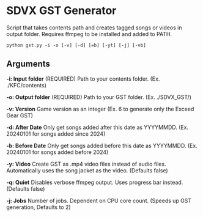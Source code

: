 # SDVX GST Generator
Script that takes contents path and creates tagged songs or videos in output folder.
Requires ffmpeg to be installed and added to PATH.
```
python gst.py -i -o [-v] [-d] [=b] [-yt] [-j] [-vb]
```

## Arguments
**-i: Input folder** (REQUIRED) Path to your contents folder. (Ex. ./KFC/contents)

**-o: Output folder** (REQUIRED) Path to your GST folder. (Ex. ./SDVX_GST/)

**-v: Version** Game version as an integer (Ex. 6 to generate only the Exceed Gear GST)

**-d: After Date** Only get songs added after this date as YYYYMMDD. (Ex. 20240101 for songs added since 2024)

**-b: Before Date** Only get songs added before this date as YYYYMMDD. (Ex. 20240101 for songs added before 2024)

**-y: Video** Create GST as .mp4 video files instead of audio files. Automatically uses the song jacket as the video. (Defaults false)

**-q: Quiet** Disables verbose ffmpeg output. Uses progress bar instead. (Defaults false)

**-j: Jobs** Number of jobs. Dependent on CPU core count. (Speeds up GST generation, Defaults to 2)
